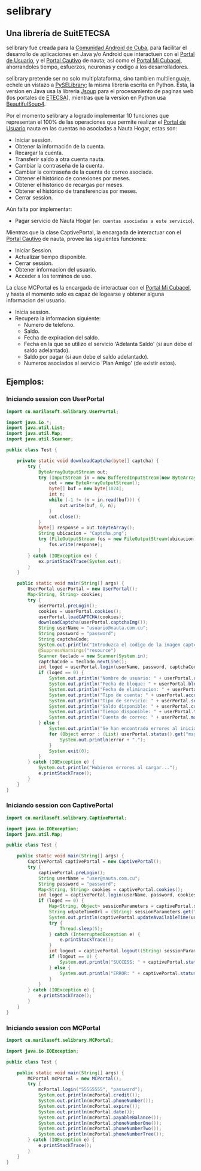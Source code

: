 selibrary
=========
## Una librería de SuitETECSA

selibrary fue creada para la [Comunidad Android de Cuba](https://jorgen.cubava.cu/), para facilitar el desarrollo de
aplicaciones en Java y/o Android que interactuen con el [Portal de Usuario](https://www.portal.nauta.cu/),
y el [Portal Cautivo](https://secure.etecsa.net:8443/) de nauta; asi como el
[Portal Mi Cubacel](https://mi.cubacel.net), ahorrandoles tiempo, esfuerzos, neuronas y codigo a los desarrolladores.
 
selibrary pretende ser no solo multiplataforma, sino tambien multilenguaje, echele un vistazo a
[PySELibrary](https://github.com/marilasoft/PySELibrary/); la misma libreria escrita en Python.
Esta, la version en Java usa la libreria [Jsoup](https://jsoup.org/) para el procesamiento de paginas web (los portales
de [ETECSA](http://www.etecsa.cu)), mientras que la version en Python usa
[BeautifulSoup4](http://www.crummy.com/software/BeautifulSoup/bs4/).

Por el momento selibrary a logrado implementar 10 funciones que representan el 100% de
las operaciones que permite realizar el [Portal de Usuario](https://www.portal.nauta.cu/) nauta en las cuentas no
asociadas a Nauta Hogar, estas son:
* Iniciar session.
* Obtener la información de la cuenta.
* Recargar la cuenta.
* Transferir saldo a otra cuenta nauta.
* Cambiar la contraseña de la cuenta.
* Cambiar la contraseña de la cuenta de correo asociada.
* Obtener el histórico de conexiones por meses.
* Obtener el histórico de recargas por meses.
* Obtener el histórico de transferencias por meses.
* Cerrar session.

Aún falta por implementar:
* Pagar servicio de Nauta Hogar (`en cuentas asociadas a este servicio`).

Mientras que la clase CaptivePortal, la encargada de interactuar con el 
[Portal Cautivo](https://secure.etecsa.net:8443/) de nauta, provee las siguientes funciones:
* Iniciar Session.
* Actualizar tiempo disponible.
* Cerrar session.
* Obtener informacion del usuario.
* Acceder a los terminos de uso.

La clase MCPortal es la encargada de interactuar con el [Portal Mi Cubacel](https://mi.cubacel.net),
y hasta el momento solo es capaz de logearse y obtener alguna informacion del usuario.
* Inicia session.
* Recupera la informacion siguiente:
    * Numero de telefono.
    * Saldo.
    * Fecha de expiracion del saldo.
    * Fecha en la que se utilizo el servicio 'Adelanta Saldo' (si aun debe el saldo adelantado).
    * Saldo por pagar (si aun debe el saldo adelantado).
    * Numeros asociados al servicio 'Plan Amigo' (de existir estos).


## Ejemplos:

### Iniciando session con UserPortal

```java
import cu.marilasoft.selibrary.UserPortal;

import java.io.*;
import java.util.List;
import java.util.Map;
import java.util.Scanner;

public class Test {

    private static void downloadCaptcha(byte[] captcha) {
        try {
            ByteArrayOutputStream out;
            try (InputStream in = new BufferedInputStream(new ByteArrayInputStream(captcha))) {
                out = new ByteArrayOutputStream();
                byte[] buf = new byte[1024];
                int n;
                while (-1 != (n = in.read(buf))) {
                    out.write(buf, 0, n);
                }
                out.close();
            }
            byte[] response = out.toByteArray();
            String ubicacion = "Captcha.png";
            try (FileOutputStream fos = new FileOutputStream(ubicacion)) {
                fos.write(response);
            }
        } catch (IOException ex) {
            ex.printStackTrace(System.out);
        }
    }

    public static void main(String[] args) {
        UserPortal userPortal = new UserPortal();
        Map<String, String> cookies;
        try {
            userPortal.preLogin();
            cookies = userPortal.cookies();
            userPortal.loadCAPTCHA(cookies);
            downloadCaptcha(userPortal.captchaImg());
            String userName = "usuario@nauta.com.cu";
            String password = "password";
            String captchaCode;
            System.out.println("Introduzca el codigo de la imagen captcha: ");
            @SuppressWarnings("resource")
            Scanner teclado = new Scanner(System.in);
            captchaCode = teclado.nextLine();
            int loged = userPortal.login(userName, password, captchaCode, cookies);
            if (loged == 0) {
                System.out.println("Nombre de usuario: " + userPortal.userName());
                System.out.println("Fecha de bloque: " + userPortal.blockDate());
                System.out.println("Fecha de eliminacion: " + userPortal.delDate());
                System.out.println("Tipo de cuenta: " + userPortal.accountType());
                System.out.println("Tipo de servicio: " + userPortal.serviceType());
                System.out.println("Saldo disponible: " + userPortal.credit());
                System.out.println("Tiempo disponible: " + userPortal.time());
                System.out.println("Cuenta de correo: " + userPortal.mailAccount());
            } else {
                System.out.println("Se han encontrado errores al iniciar session: ");
                for (Object error : (List) userPortal.status().get("msg")) {
                    System.out.println(error + ".");
                }
                System.exit(0);
            }
        } catch (IOException e) {
            System.out.println("Hubieron errores al cargar...");
            e.printStackTrace();
        }
    }
}
```

### Iniciando session con CaptivePortal

```java
import cu.marilasoft.selibrary.CaptivePortal;

import java.io.IOException;
import java.util.Map;

public class Test {

    public static void main(String[] args) {
        CaptivePortal captivePortal = new CaptivePortal();
        try {
            captivePortal.preLogin();
            String userName = "user@nauta.com.cu";
            String password = "password";
            Map<String, String> cookies = captivePortal.cookies();
            int loged = captivePortal.login(userName, password, cookies);
            if (loged == 0) {
                Map<String, Object> sessionParameters = captivePortal.sessionParameters();
                String udpateTimeUrl = (String) sessionParameters.get("updateTimeUrl");
                System.out.println(captivePortal.updateAvailableTime(udpateTimeUrl, cookies));
                try {
                    Thread.sleep(5);
                } catch (InterruptedException e) {
                    e.printStackTrace();
                }
                int logout = captivePortal.logout((String) sessionParameters.get("logoutUrl"), cookies);
                if (logout == 0) {
                    System.out.println("SUCCESS: " + captivePortal.status().get("msg"));
                } else {
                    System.out.println("ERROR: " + captivePortal.status().get("msg"));
                }
            }
        } catch (IOException e) {
            e.printStackTrace();
        }
    }
}
```

### Iniciando session con MCPortal

```java
import cu.marilasoft.selibrary.MCPortal;

import java.io.IOException;

public class Test {

    public static void main(String[] args) {
        MCPortal mcPortal = new MCPortal();
        try {
            mcPortal.login("55555555", "password");
            System.out.println(mcPortal.credit());
            System.out.println(mcPortal.phoneNumber());
            System.out.println(mcPortal.expire());
            System.out.println(mcPortal.date());
            System.out.println(mcPortal.payableBalance());
            System.out.println(mcPortal.phoneNumberOne());
            System.out.println(mcPortal.phoneNumberTwo());
            System.out.println(mcPortal.phoneNumberTree());
        } catch (IOException e) {
            e.printStackTrace();
        }
    }
}
```
